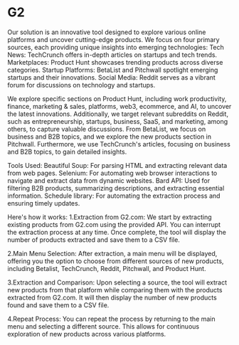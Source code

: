 # G2
Our solution is an innovative tool designed to explore various online platforms and uncover cutting-edge products. We focus on four primary sources, each providing unique insights into emerging technologies:
Tech News: TechCrunch offers in-depth articles on startups and tech trends.
Marketplaces: Product Hunt showcases trending products across diverse categories.
Startup Platforms: BetaList and Pitchwall spotlight emerging startups and their innovations.
Social Media: Reddit serves as a vibrant forum for discussions on technology and startups.

We explore specific sections on Product Hunt, including work productivity, finance, marketing & sales, platforms, web3, ecommerce, and AI, to uncover the latest innovations. Additionally, we target relevant subreddits on Reddit, such as entrepreneurship, startups, business, SaaS, and marketing, among others, to capture valuable discussions. From BetaList, we focus on business and B2B topics, and we explore the new products section in Pitchwall. Furthermore, we use TechCrunch's articles, focusing on business and B2B topics, to gain detailed insights.

Tools Used:
Beautiful Soup: For parsing HTML and extracting relevant data from web pages.
Selenium: For automating web browser interactions to navigate and extract data from dynamic websites.
Bard API: Used for filtering B2B products, summarizing descriptions, and extracting essential information.
Schedule library: For automating the extraction process and ensuring timely updates.

Here's how it works:
1.Extraction from G2.com: We start by extracting existing products from G2.com using the provided API. You can interrupt the extraction process at any time. Once complete, the tool will display the number of products extracted and save them to a CSV file.

2.Main Menu Selection: After extraction, a main menu will be displayed, offering you the option to choose from different sources of new products, including Betalist, TechCrunch, Reddit, Pitchwall, and Product Hunt.

3.Extraction and Comparison: Upon selecting a source, the tool will extract new products from that platform while comparing them with the products extracted from G2.com. It will then display the number of new products found and save them to a CSV file.

4.Repeat Process: You can repeat the process by returning to the main menu and selecting a different source. This allows for continuous exploration of new products across various platforms.
